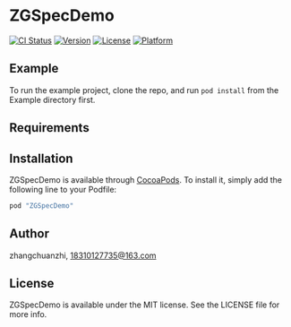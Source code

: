 # ZGSpecDemo

[![CI Status](http://img.shields.io/travis/zhangchuanzhi/ZGSpecDemo.svg?style=flat)](https://travis-ci.org/zhangchuanzhi/ZGSpecDemo)
[![Version](https://img.shields.io/cocoapods/v/ZGSpecDemo.svg?style=flat)](http://cocoapods.org/pods/ZGSpecDemo)
[![License](https://img.shields.io/cocoapods/l/ZGSpecDemo.svg?style=flat)](http://cocoapods.org/pods/ZGSpecDemo)
[![Platform](https://img.shields.io/cocoapods/p/ZGSpecDemo.svg?style=flat)](http://cocoapods.org/pods/ZGSpecDemo)

## Example

To run the example project, clone the repo, and run `pod install` from the Example directory first.

## Requirements

## Installation

ZGSpecDemo is available through [CocoaPods](http://cocoapods.org). To install
it, simply add the following line to your Podfile:

```ruby
pod "ZGSpecDemo"
```

## Author

zhangchuanzhi, 18310127735@163.com

## License

ZGSpecDemo is available under the MIT license. See the LICENSE file for more info.
